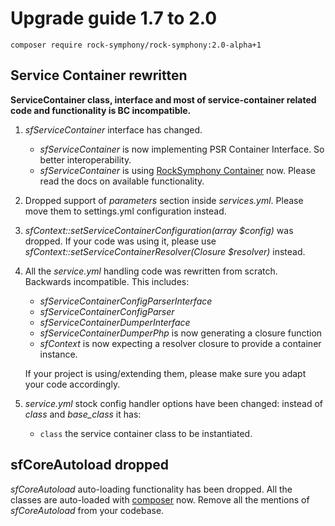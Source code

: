 Upgrade guide 1.7 to 2.0
========================

```
composer require rock-symphony/rock-symphony:2.0-alpha+1
```

## Service Container rewritten

**ServiceContainer class, interface and most of service-container related code 
  and functionality is BC incompatible.**

1. *sfServiceContainer* interface has changed.

   - *sfServiceContainer* is now implementing PSR Container Interface. 
     So better interoperability.
   - *sfServiceContainer* is using 
     [RockSymphony Container](https://github.com/rock-symphony/container/tree/2.0.0#basics) now.
     Please read the docs on available functionality.

2. Dropped support of *parameters* section inside *services.yml*.
   Please move them to settings.yml configuration instead.  

3. *sfContext::setServiceContainerConfiguration(array $config)* was dropped.
   If your code was using it, please use 
   *sfContext::setServiceContainerResolver(Closure $resolver)* instead.

4. All the *service.yml* handling code was rewritten from scratch. Backwards incompatible.
   This includes:
   
   - *sfServiceContainerConfigParserInterface* 
   - *sfServiceContainerConfigParser*
   - *sfServiceContainerDumperInterface* 
   - *sfServiceContainerDumperPhp* is now generating a closure function
   - *sfContext* is now expecting a resolver closure to provide a container instance.
    
   If your project is using/extending them, please make sure you adapt your code
   accordingly.

5. *service.yml* stock config handler options have been changed:
   instead of *class* and *base_class* it has:
   
   - `class` the service container class to be instantiated.

## sfCoreAutoload dropped

*sfCoreAutoload* auto-loading functionality has been dropped. 
All the classes are auto-loaded with [composer](https://getcomposer.org/) now.
Remove all the mentions of *sfCoreAutoload* from your codebase.   
